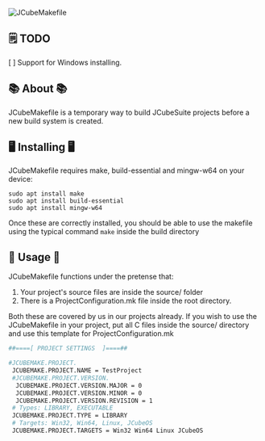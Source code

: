 ![JCubeMakefile](https://jcubeware.com/Public/Images/JCubeMakefile.png)

## 🗒️ TODO

[ ] Support for Windows installing.  

## 📚  About  📚

JCubeMakefile is a temporary way to build JCubeSuite projects before a new
build system is created.

## 🖥️  Installing  🖥️

JCubeMakefile requires make, build-essential and mingw-w64 on your device:

```
sudo apt install make
sudo apt install build-essential
sudo apt install mingw-w64
```

Once these are correctly installed, you should be able to use the makefile 
using the typical command `make` inside the build directory

## 💼  Usage  💼

JCubeMakefile functions under the pretense that:

1. Your project's source files are inside the source/ folder
2. There is a ProjectConfiguration.mk file inside the root directory.

Both these are covered by us in our projects already.
If you wish to use the JCubeMakefile in your project, put all C files inside the 
source/ directory and use this template for ProjectConfiguration.mk

```bash
##====[ PROJECT SETTINGS  ]====##

#JCUBEMAKE.PROJECT.
 JCUBEMAKE.PROJECT.NAME = TestProject
 #JCUBEMAKE.PROJECT.VERSION.
  JCUBEMAKE.PROJECT.VERSION.MAJOR = 0
  JCUBEMAKE.PROJECT.VERSION.MINOR = 0
  JCUBEMAKE.PROJECT.VERSION.REVISION = 1
 # Types: LIBRARY, EXECUTABLE
 JCUBEMAKE.PROJECT.TYPE = LIBRARY
 # Targets: Win32, Win64, Linux, JCubeOS
 JCUBEMAKE.PROJECT.TARGETS = Win32 Win64 Linux JCubeOS
```
